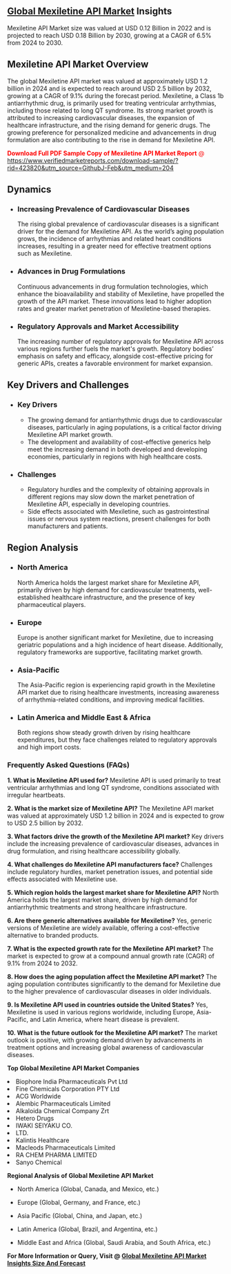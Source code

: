 <h2><a href="https://www.verifiedmarketreports.com/download-sample/?rid=423820&amp;utm_source=GithubJ&amp;utm_medium=204" target="_blank">Global Mexiletine API Market</a> Insights</h2><p>Mexiletine API Market size was valued at USD 0.12 Billion in 2022 and is projected to reach USD 0.18 Billion by 2030, growing at a CAGR of 6.5% from 2024 to 2030.</p><p> <h2>Mexiletine API Market Overview</h2> <p>The global Mexiletine API market was valued at approximately USD 1.2 billion in 2024 and is expected to reach around USD 2.5 billion by 2032, growing at a CAGR of 9.1% during the forecast period. Mexiletine, a Class 1b antiarrhythmic drug, is primarily used for treating ventricular arrhythmias, including those related to long QT syndrome. Its strong market growth is attributed to increasing cardiovascular diseases, the expansion of healthcare infrastructure, and the rising demand for generic drugs. The growing preference for personalized medicine and advancements in drug formulation are also contributing to the rise in demand for Mexiletine API.</p> <p><p><span class=""><span style="color: #ff0000;"><strong>Download Full PDF Sample Copy of Mexiletine API Market Report</strong> @ </span><a href="https://www.verifiedmarketreports.com/download-sample/?rid=423820&amp;utm_source=GithubJ-Feb&amp;utm_medium=204" target="_blank">https://www.verifiedmarketreports.com/download-sample/?rid=423820&amp;utm_source=GithubJ-Feb&amp;utm_medium=204</a></span></p></p> <h2>Dynamics</h2> <ul> <li><h3>Increasing Prevalence of Cardiovascular Diseases</h3> The rising global prevalence of cardiovascular diseases is a significant driver for the demand for Mexiletine API. As the world’s aging population grows, the incidence of arrhythmias and related heart conditions increases, resulting in a greater need for effective treatment options such as Mexiletine.</li> <li><h3>Advances in Drug Formulations</h3> Continuous advancements in drug formulation technologies, which enhance the bioavailability and stability of Mexiletine, have propelled the growth of the API market. These innovations lead to higher adoption rates and greater market penetration of Mexiletine-based therapies.</li> <li><h3>Regulatory Approvals and Market Accessibility</h3> The increasing number of regulatory approvals for Mexiletine API across various regions further fuels the market's growth. Regulatory bodies’ emphasis on safety and efficacy, alongside cost-effective pricing for generic APIs, creates a favorable environment for market expansion.</li> </ul> <h2>Key Drivers and Challenges</h2> <ul> <li><h3>Key Drivers</h3> <ul> <li>The growing demand for antiarrhythmic drugs due to cardiovascular diseases, particularly in aging populations, is a critical factor driving Mexiletine API market growth.</li> <li>The development and availability of cost-effective generics help meet the increasing demand in both developed and developing economies, particularly in regions with high healthcare costs.</li> </ul> </li> <li><h3>Challenges</h3> <ul> <li>Regulatory hurdles and the complexity of obtaining approvals in different regions may slow down the market penetration of Mexiletine API, especially in developing countries.</li> <li>Side effects associated with Mexiletine, such as gastrointestinal issues or nervous system reactions, present challenges for both manufacturers and patients.</li> </ul> </li> </ul> <h2>Region Analysis</h2> <ul> <li><h3>North America</h3> North America holds the largest market share for Mexiletine API, primarily driven by high demand for cardiovascular treatments, well-established healthcare infrastructure, and the presence of key pharmaceutical players.</li> <li><h3>Europe</h3> Europe is another significant market for Mexiletine, due to increasing geriatric populations and a high incidence of heart disease. Additionally, regulatory frameworks are supportive, facilitating market growth.</li> <li><h3>Asia-Pacific</h3> The Asia-Pacific region is experiencing rapid growth in the Mexiletine API market due to rising healthcare investments, increasing awareness of arrhythmia-related conditions, and improving medical facilities.</li> <li><h3>Latin America and Middle East & Africa</h3> Both regions show steady growth driven by rising healthcare expenditures, but they face challenges related to regulatory approvals and high import costs.</li> </ul> <h3>Frequently Asked Questions (FAQs)</h3> <p><b>1. What is Mexiletine API used for?</b> Mexiletine API is used primarily to treat ventricular arrhythmias and long QT syndrome, conditions associated with irregular heartbeats.</p> <p><b>2. What is the market size of Mexiletine API?</b> The Mexiletine API market was valued at approximately USD 1.2 billion in 2024 and is expected to grow to USD 2.5 billion by 2032.</p> <p><b>3. What factors drive the growth of the Mexiletine API market?</b> Key drivers include the increasing prevalence of cardiovascular diseases, advances in drug formulation, and rising healthcare accessibility globally.</p> <p><b>4. What challenges do Mexiletine API manufacturers face?</b> Challenges include regulatory hurdles, market penetration issues, and potential side effects associated with Mexiletine use.</p> <p><b>5. Which region holds the largest market share for Mexiletine API?</b> North America holds the largest market share, driven by high demand for antiarrhythmic treatments and strong healthcare infrastructure.</p> <p><b>6. Are there generic alternatives available for Mexiletine?</b> Yes, generic versions of Mexiletine are widely available, offering a cost-effective alternative to branded products.</p> <p><b>7. What is the expected growth rate for the Mexiletine API market?</b> The market is expected to grow at a compound annual growth rate (CAGR) of 9.1% from 2024 to 2032.</p> <p><b>8. How does the aging population affect the Mexiletine API market?</b> The aging population contributes significantly to the demand for Mexiletine due to the higher prevalence of cardiovascular diseases in older individuals.</p> <p><b>9. Is Mexiletine API used in countries outside the United States?</b> Yes, Mexiletine is used in various regions worldwide, including Europe, Asia-Pacific, and Latin America, where heart disease is prevalent.</p> <p><b>10. What is the future outlook for the Mexiletine API market?</b> The market outlook is positive, with growing demand driven by advancements in treatment options and increasing global awareness of cardiovascular diseases.</p> </p><p><strong>Top Global Mexiletine API Market Companies</strong></p><div data-test-id=""><p><li>Biophore India Pharmaceuticals Pvt Ltd</li><li> Fine Chemicals Corporation PTY Ltd</li><li> ACG Worldwide</li><li> Alembic Pharmaceuticals Limited</li><li> Alkaloida Chemical Company Zrt</li><li> Hetero Drugs</li><li> IWAKI SEIYAKU CO.</li><li> LTD.</li><li> Kalintis Healthcare</li><li> Macleods Pharmaceuticals Limited</li><li> RA CHEM PHARMA LIMITED</li><li> Sanyo Chemical</li></p><div><strong>Regional Analysis of&nbsp;Global Mexiletine API Market</strong></div><ul><li dir="ltr"><p dir="ltr">North America&nbsp;(Global, Canada, and Mexico, etc.)</p></li><li dir="ltr"><p dir="ltr">Europe (Global, Germany, and France, etc.)</p></li><li dir="ltr"><p dir="ltr">Asia Pacific&nbsp;(Global, China, and Japan, etc.)</p></li><li dir="ltr"><p dir="ltr">Latin America&nbsp;(Global, Brazil, and Argentina, etc.)</p></li><li dir="ltr">Middle East and Africa&nbsp;(Global, Saudi Arabia, and South Africa, etc.)</li></ul><p><strong>For More Information or Query, Visit @&nbsp;</strong><strong><a href="https://www.verifiedmarketreports.com/product/mexiletine-api-market/?utm_source=GithubJ&amp;utm_medium=204" target="_blank">Global Mexiletine API Market Insights Size And Forecast</a></strong></p></div>
